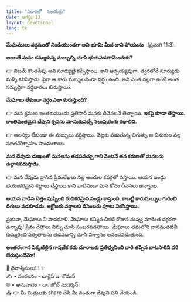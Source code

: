 ```yaml
---
title: "ఎడారిలో  సెలయేర్లు"
date: ఆగస్టు 13
layout: devotional
lang: te
---
```



**మేఘములు వర్షముతో నిండియుండగా అవి భూమి మీద దాని పోయును**_ (ప్రసంగి 11:3). 

**అయితే మనం కమ్ముకున్న మబ్బుల్ని చూసి భయపడతామెందుకు?**

👉 నిజమే కొంతసేపు అవి సూర్యుణ్ణి కప్పేస్తాయి. కాని ఆర్పెయ్యవుగా. త్వరలోనే సూర్యుడు మళ్ళీ కనిపిస్తాడు. పైగా ఆ కారు మబ్బులనిండా వర్షం ఉంది. అవి ఎంత నల్లగా ఉంటే అంత సమృద్ధిగా వర్షధారలు కురుస్తాయి.

**మేఘాలు లేకుండా వర్షం ఎలా కురుస్తుంది?**

👉 మన శ్రమలు ఇంతకుముందు ప్రతిసారీ మనకు దీవెనలనే తెచ్చాయి. **ఇకపై కూడా తెస్తాయి. కాంతివంతమైన దేవుని కృపను మోసుకువచ్చే నలుపురంగు రథాలివి.**

👉 ఆలస్యం లేకుండా ఈ మబ్బులు వర్షిస్తాయి. చెట్లకు పడుతున్న చిగుళ్ళు ఆ చినుకుల వల్ల నూతనోత్సాహం పొందుతాయి. 

**మన దేవుడు దుఃఖంతో మనలను తడపవచ్చు గాని వెంటనే తన కరుణతో మనలను ఉల్లాసపరుస్తాడు.**

👉 మన దేవుడు వ్రాసిన ప్రేమలేఖలు నల్ల అంచుల కవర్లలో వస్తాయి. ఆయన బండ్లు భయంకరమైన శబ్దాలు చేస్తాయి కాని వాటినిండా మన కోసం దీవెనలు ఉన్నాయి.

 **ఆయన వాడిన బెత్తం పుష్పించి రుచికరమైన పండ్లు కాస్తుంది. కాబట్టి కారుమబ్బుల గురించి దిగులు పడకూడదు. అక్టోబరు వర్షాలకు డిసెంబరు పూలు వికసిస్తాయి.**

ప్రభువా, మేఘాలు నీ పాదధూళి. మేఘాలు కమ్మిన చీకటి రోజున నువ్వు మాకెంత దగ్గరగా ఉన్నావు! ప్రేమ నేత్రాలు నిన్ను చూసి సంబరపడతాయి. మేఘాలు తమలోని వాననంతటినీ కుమ్మరించి పర్వతాలను తడపడాన్ని చూసి విశ్వాసం ఆనందపడుతుంది.

**అంతరంగాన పిక్కటిల్లిన గావుకేక కడు దూరాలకు ప్రతిధ్వనించి దారి తప్పిన బాటసారిని దరి జేరుస్తుందేమో!**

<div class="blessing">🙏 <span class="bless-text">దైవాశ్శీసులు!!!</span> ✨</div>

<div class="credit">✍️ <span class="credit-text">▪ సంకలనం - చార్లెస్ ఇ. కౌమన్</span></div>
<div class="credit">🌐 <span class="credit-text">▪ అనువాదం - డా. జోబ్ సుదర్శన్</span></div>


<div class="share">📤 👉 <span class="share-text">మీ మిత్రులకు share చేసి మీ వంతుగా దేవుని పని చేయండి.</span></div>
